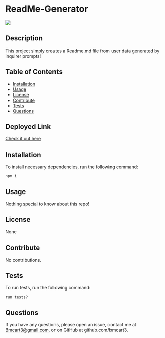 # ReadMe-Generator

![](https://img.shields.io/badge/License-None-<orange>)

## Description

This project simply creates a Readme.md file from user data generated by inquirer prompts!

## Table of Contents

- [Installation](#Installation)
- [Usage](#Usage)
- [License](#License)
- [Contribute](#Contribute)
- [Tests](#Tests)
- [Questions](#Questions)

## Deployed Link

[Check it out here](thiswouldbethedeployedlink.com)

## Installation 

To install necessary dependencies, run the following command:

    npm i

## Usage

Nothing special to know about this repo!

## License

None

## Contribute

No contributions.

## Tests

To run tests, run the following command:

    run tests?

## Questions

If you have any questions, please open an issue, contact me at Bmcart3@gmail.com, or on GitHub at github.com/bmcart3.
    
